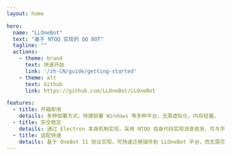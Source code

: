 ```yaml
---
layout: home

hero:
  name: "LLOneBot"
  text: "基于 NTQQ 实现的 QQ BOT"
  tagline: ""
  actions:
    - theme: brand
      text: 快速开始
      link: '/zh-CN/guide/getting-started'
    - theme: alt
      text: Github
      link: https://github.com/LLOneBot/LLOneBot

features:
  - title: 开箱即用
    details: 多种部署方式，快捷部署 Windows 等多种平台，无需虚拟化，内存轻量。
  - title: 安全稳定
    details: 通过 Electron 本身机制实现，采用 NTQQ 自身代码实现消息收发，可与手机 QQ 同步登录。
  - title: 适配快速
    details: 基于 OneBot 11 协议实现，可快速迁移插件到 LLOneBot 平台，而无需花费精力适配。
---
```


